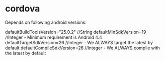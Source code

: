 # cordova

Depends on following android versions:

defaultBuildToolsVersion="25.0.2" //String
defaultMinSdkVersion=19 //Integer - Minimum requirement is Android 4.4
defaultTargetSdkVersion=26 //Integer - We ALWAYS target the latest by default
defaultCompileSdkVersion=26 //Integer - We ALWAYS compile with the latest by default
